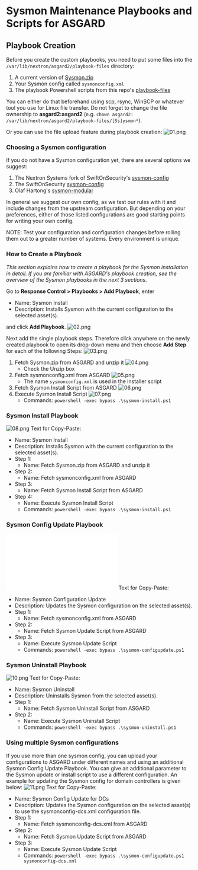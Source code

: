 # Sysmon Maintenance Playbooks and Scripts for ASGARD

## Playbook Creation
Before you create the custom playbooks, you need to put some files into the `/var/lib/nextron/asgard2/playbook-files` directory:

1. A current version of [Sysmon.zip](https://download.sysinternals.com/files/Sysmon.zip)
2. Your Sysmon config called `sysmonconfig.xml`
3. The playbook Powershell scripts from this repo's [playbook-files](playbook-files)

You can either do that beforehand using scp, rsync, WinSCP or whatever tool you use for Linux file transfer. Do not forget to change the file ownership to **asgard2:asgard2**
(e.g. `chown asgard2: /var/lib/nextron/asgard2/playbook-files/[Ss]ysmon*`).

Or you can use the file upload feature during playbook creation:
![01.png](img/01.png)

### Choosing a Sysmon configuration
If you do not have a Sysmon configuration yet, there are several options we suggest:

1. The Nextron Systems fork of SwiftOnSecurity's [sysmon-config](https://github.com/Neo23x0/sysmon-config)
2. The SwiftOnSecurity [sysmon-config](https://github.com/SwiftOnSecurity/sysmon-config)
3. Olaf Hartong's [sysmon-modular](https://github.com/olafhartong/sysmon-modular)

In general we suggest our own config, as we test our rules with it and include changes from the upstream configuration. But depending on your preferences, either of those listed configurations are good starting points for writing your own config.

NOTE: Test your configuration and configuration changes before rolling them out to a greater number of systems. Every environment is unique.

### How to Create a Playbook
*This section explains how to create a playbook for the Sysmon installation in detail. If you are familiar with ASGARD's playbook creation, see the overview of the Sysmon playbooks in the next 3 sections.*

Go to **Response Control > Playbooks > Add Playbook**, enter
* Name: Sysmon Install
* Description: Installs Sysmon with the current configuration to the selected asset(s).

and click **Add Playbook**.
![02.png](img/02.png)

Next add the single playbook steps. Therefore click anywhere on the newly created playbook to open its drop-down menu and then choose **Add Step** for each of the following Steps:
![03.png](img/03.png)
1. Fetch Sysmon.zip from ASGARD and unzip it
![04.png](img/04.png)
	- Check the Unzip box
2. Fetch sysmonconfig.xml from ASGARD
![05.png](img/05.png)
	- The name  `sysmonconfig.xml` is used in the installer script
3. Fetch Sysmon Install Script from ASGARD
![06.png](img/06.png)
4. Execute Sysmon Install Script
![07.png](img/07.png)
	- Commands: `powershell -exec bypass .\sysmon-install.ps1`




### Sysmon Install Playbook
![08.png](img/08.png)
Text for Copy-Paste:
* Name: Sysmon Install
* Description: Installs Sysmon with the current configuration to the selected asset(s).
* Step 1:
	* Name: Fetch Sysmon.zip from ASGARD and unzip it
* Step 2:
	* Name: Fetch sysmonconfig.xml from ASGARD
* Step 3:
	* Name: Fetch Sysmon Install Script from ASGARD
* Step 4:
	* Name: Execute Sysmon Install Script
	* Commands: `powershell -exec bypass .\sysmon-install.ps1`


### Sysmon Config Update Playbook
![09.png](img/09.img)
Text for Copy-Paste:
* Name: Sysmon Configuration Update
* Description: Updates the Sysmon configuration on the selected asset(s).
* Step 1:
	* Name: Fetch sysmonconfig.xml from ASGARD
* Step 2:
	* Name: Fetch Sysmon Update Script from ASGARD
* Step 3:
	* Name: Execute Sysmon Update Script
	* Commands: `powershell -exec bypass .\sysmon-configupdate.ps1`


### Sysmon Uninstall Playbook
![10.png](img/10.png)
Text for Copy-Paste:
* Name: Sysmon Uninstall
* Description: Uninstalls Sysmon from the selected asset(s).
* Step 1:
	* Name: Fetch Sysmon Uninstall Script from ASGARD
* Step 2:
	* Name: Execute Sysmon Uninstall Script
	* Commands: `powershell -exec bypass .\sysmon-uninstall.ps1`

### Using multiple Sysmon configurations
If you use more than one sysmon config, you can upload your configurations to ASGARD under different names and using an additional Sysmon Config Update Playbook. You can give an additional parameter to the Sysmon update or install  script to use a different configuration. An example for updating the Sysmon config for domain controllers is given below:
![11.png](img/11.png)
Text for Copy-Paste:
* Name: Sysmon Config Update for DCs
* Description: Updates the Sysmon configuration on the selected asset(s) to use the sysmonconfig-dcs.xml configuration file.
* Step 1:
	* Name: Fetch sysmonconfig-dcs.xml from ASGARD
* Step 2:
	* Name: Fetch Sysmon Update Script from ASGARD
* Step 3:
	* Name: Execute Sysmon Update Script
	* Commands: `powershell -exec bypass .\sysmon-configupdate.ps1 sysmonconfig-dcs.xml`

